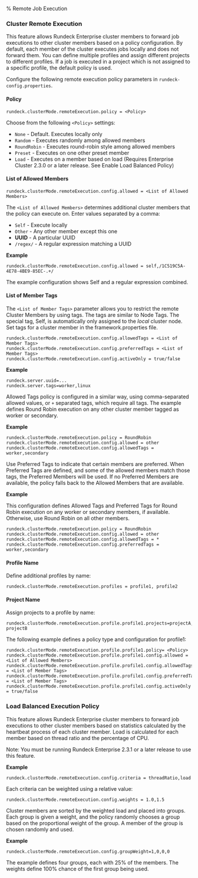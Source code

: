 % Remote Job Execution

### Cluster Remote Execution

This feature allows Rundeck Enterprise cluster members to forward job executions to
other cluster members based on a policy configuration. By default, each member
of the cluster executes jobs locally and does not forward them. You can define
multiple profiles and assign different projects to different profiles. If a job
is executed in a project which is not assigned to a specific profile, the
default policy is used. 

Configure the following remote execution policy parameters in `rundeck-config.properties`.

#### Policy

```
rundeck.clusterMode.remoteExecution.policy = <Policy>
```

Choose from the following `<Policy>` settings:

* `None` - Default. Executes locally only
* `Random` - Executes randomly among allowed members
* `RoundRobin` - Executes round-robin style among allowed members
* `Preset` - Executes on one other preset member
* `Load` - Executes on a member based on load (Requires Enterprise Cluster 2.3.0 or a later release. See Enable Load Balanced Policy)

#### List of Allowed Members

```
rundeck.clusterMode.remoteExecution.config.allowed = <List of Allowed Members>
```

The `<List of Allowed Members>` determines additional cluster members that the policy can execute on. Enter values separated by a comma:

* `Self` - Execute locally
* `Other` - Any other member except this one
* **UUID** - A particular UUID
* `/regex/` - A regular expression matching a UUID

**Example**

```
rundeck.clusterMode.remoteExecution.config.allowed = self,/1C519C5A-4E78-4BE9-85EC-.+/
```

The example configuration shows Self and a regular expression combined.

#### List of Member Tags

The `<List of Member Tags>` parameter allows you to restrict the remote Cluster Members by using tags. The tags are similar to Node Tags. The special tag, Self, is automatically only assigned to the *local* cluster node. Set tags for a cluster member in the framework.properties file.

```
rundeck.clusterMode.remoteExecution.config.allowedTags = <List of Member Tags>
rundeck.clusterMode.remoteExecution.config.preferredTags = <List of Member Tags>
rundeck.clusterMode.remoteExecution.config.activeOnly = true/false
```

**Example**

```
rundeck.server.uuid=...
rundeck.server.tags=worker,linux
```

Allowed Tags policy is configured in a similar way, using comma-separated allowed values, or `+` separated tags, which require all tags. The example defines Round Robin execution on any other cluster member tagged as worker or secondary.

**Example**

```
rundeck.clusterMode.remoteExecution.policy = RoundRobin
rundeck.clusterMode.remoteExecution.config.allowed = other
rundeck.clusterMode.remoteExecution.config.allowedTags = worker,secondary
```

Use Preferred Tags to indicate that certain members are preferred. When Preferred Tags are defined, and some of the allowed members match those tags, the Preferred Members will be used. If no Preferred Members are available, the policy falls back to the Allowed Members that are available.

**Example**

This configuration defines Allowed Tags and Preferred Tags for Round Robin execution on any worker or secondary members, if available. Otherwise, use Round Robin on all other members.

```
rundeck.clusterMode.remoteExecution.policy = RoundRobin
rundeck.clusterMode.remoteExecution.config.allowed = other
rundeck.clusterMode.remoteExecution.config.allowedTags = *
rundeck.clusterMode.remoteExecution.config.preferredTags = worker,secondary
```

#### Profile Name

Define additional profiles by name:

```
rundeck.clusterMode.remoteExecution.profiles = profile1, profile2
```

#### Project Name

Assign projects to a profile by name:

```
rundeck.clusterMode.remoteExecution.profile.profile1.projects=projectA, projectB
```

The following example defines a policy type and configuration for profile1:

```
rundeck.clusterMode.remoteExecution.profile.profile1.policy= <Policy>
rundeck.clusterMode.remoteExecution.profile.profile1.config.allowed = <List of Allowed Members>
rundeck.clusterMode.remoteExecution.profile.profile1.config.allowedTags = <List of Member Tags>
rundeck.clusterMode.remoteExecution.profile.profile1.config.preferredTags = <List of Member Tags>
rundeck.clusterMode.remoteExecution.profile.profile1.config.activeOnly = true/false
```

### Load Balanced Execution Policy 

This feature allows Rundeck Enterprise cluster members to forward job executions to
other cluster members based on statistics calculated by the heartbeat process
of each cluster member. Load is calculated for each member based on thread
ratio and the percentage of CPU.
 
Note: You must be running Rundeck Enterprise 2.3.1 or a later release to use this feature.
 
**Example**

```
rundeck.clusterMode.remoteExecution.config.criteria = threadRatio,load
```
 
Each criteria can be weighted using a relative value:

```
rundeck.clusterMode.remoteExecution.config.weights = 1.0,1.5
```
 
Cluster members are sorted by the weighted load and placed into groups. Each
group is given a weight, and the policy randomly chooses a group based on the
proportional weight of the group. A member of the group is chosen randomly and
used.
 
**Example**

```
rundeck.clusterMode.remoteExecution.config.groupWeight=1,0,0,0
```

The example defines four groups, each with 25% of the members. The weights define 100% chance of the first group being used.
